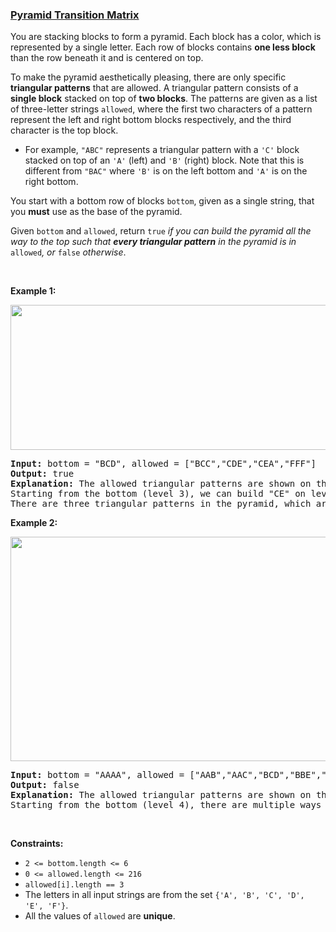 ### [Pyramid Transition Matrix](https://leetcode.com/problems/pyramid-transition-matrix)

<p>You are stacking blocks to form a pyramid. Each block has a color, which is represented by a single letter. Each row of blocks contains <strong>one less block</strong> than the row beneath it and is centered on top.</p>

<p>To make the pyramid aesthetically pleasing, there are only specific <strong>triangular patterns</strong> that are allowed. A triangular pattern consists of a <strong>single block</strong> stacked on top of <strong>two blocks</strong>. The patterns are given&nbsp;as a list of&nbsp;three-letter strings <code>allowed</code>, where the first two characters of a pattern represent the left and right bottom blocks respectively, and the third character is the top block.</p>

<ul>
	<li>For example, <code>&quot;ABC&quot;</code> represents a triangular pattern with a <code>&#39;C&#39;</code> block stacked on top of an <code>&#39;A&#39;</code> (left) and <code>&#39;B&#39;</code> (right) block. Note that this is different from <code>&quot;BAC&quot;</code> where <code>&#39;B&#39;</code> is on the left bottom and <code>&#39;A&#39;</code> is on the right bottom.</li>
</ul>

<p>You start with a bottom row of blocks <code>bottom</code>, given as a single string, that you <strong>must</strong> use as the base of the pyramid.</p>

<p>Given <code>bottom</code> and <code>allowed</code>, return <code>true</code><em> if you can build the pyramid all the way to the top such that <strong>every triangular pattern</strong> in the pyramid is in </em><code>allowed</code><em>, or </em><code>false</code><em> otherwise</em>.</p>

<p>&nbsp;</p>
<p><strong class="example">Example 1:</strong></p>
<img alt="" src="https://assets.leetcode.com/uploads/2021/08/26/pyramid1-grid.jpg" style="width: 600px; height: 232px;" />
<pre>
<strong>Input:</strong> bottom = &quot;BCD&quot;, allowed = [&quot;BCC&quot;,&quot;CDE&quot;,&quot;CEA&quot;,&quot;FFF&quot;]
<strong>Output:</strong> true
<strong>Explanation:</strong> The allowed triangular patterns are shown on the right.
Starting from the bottom (level 3), we can build &quot;CE&quot; on level 2 and then build &quot;A&quot; on level 1.
There are three triangular patterns in the pyramid, which are &quot;BCC&quot;, &quot;CDE&quot;, and &quot;CEA&quot;. All are allowed.
</pre>

<p><strong class="example">Example 2:</strong></p>
<img alt="" src="https://assets.leetcode.com/uploads/2021/08/26/pyramid2-grid.jpg" style="width: 600px; height: 359px;" />
<pre>
<strong>Input:</strong> bottom = &quot;AAAA&quot;, allowed = [&quot;AAB&quot;,&quot;AAC&quot;,&quot;BCD&quot;,&quot;BBE&quot;,&quot;DEF&quot;]
<strong>Output:</strong> false
<strong>Explanation:</strong> The allowed triangular patterns are shown on the right.
Starting from the bottom (level 4), there are multiple ways to build level 3, but trying all the possibilites, you will get always stuck before building level 1.
</pre>

<p>&nbsp;</p>
<p><strong>Constraints:</strong></p>

<ul>
	<li><code>2 &lt;= bottom.length &lt;= 6</code></li>
	<li><code>0 &lt;= allowed.length &lt;= 216</code></li>
	<li><code>allowed[i].length == 3</code></li>
	<li>The letters in all input strings are from the set <code>{&#39;A&#39;, &#39;B&#39;, &#39;C&#39;, &#39;D&#39;, &#39;E&#39;, &#39;F&#39;}</code>.</li>
	<li>All the values of <code>allowed</code> are <strong>unique</strong>.</li>
</ul>
